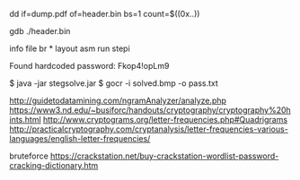 
dd if=dump.pdf of=header.bin bs=1 count=$((0x..))

gdb ./header.bin

info file 
br *<entry point>
layout asm
run
stepi

Found hardcoded password: Fkop4!opLm9

$ java -jar stegsolve.jar 
$ gocr -i solved.bmp -o pass.txt



http://guidetodatamining.com/ngramAnalyzer/analyze.php
https://www3.nd.edu/~busiforc/handouts/cryptography/cryptography%20hints.html
http://www.cryptograms.org/letter-frequencies.php#Quadrigrams
http://practicalcryptography.com/cryptanalysis/letter-frequencies-various-languages/english-letter-frequencies/

bruteforce
https://crackstation.net/buy-crackstation-wordlist-password-cracking-dictionary.htm
